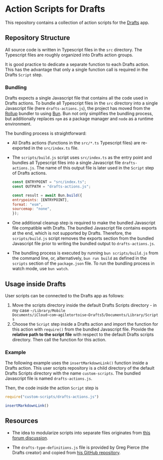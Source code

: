 # Action Scripts for Drafts

This repository contains a collection of action scripts for the [Drafts](https://getdrafts.com/) app.


## Repository Structure

All source code is written in Typescript files in the `src` directory.
The Typescript files are roughly organized into Drafts action groups.

It is good practice to dedicate a separate function to each Drafts action.
This has the advantage that only a single function call is required in the Drafts `Script` step.


### Bundling

Drafts expects a single Javascript file that contains all the code used in Drafts actions.
To bundle all Typescript files in the `src` directory into a single Javascript file (here `drafts-actions.js`), the project has moved from the [Rollup](https://rollupjs.org) bundler to using [Bun](https://bun.sh).
Bun not only simplifies the bundling process, but additionally replaces `npm` as a package manager and `node` as a runtime environment.

The bundling process is straightforward:

- All Drafts actions (functions in the `src/*.ts` Typescript files) are re-exported in the `src/index.ts` file.

- The `scripts/build.js` script uses `src/index.ts` as the entry point and bundles all Typescript files into a single Javascript file `drafts-actions.js`. The name of this output file is later used in the `Script` step of Drafts actions.

    ```js
    const ENTRYPOINT = "src/index.ts";
    const OUTPATH = "drafts-actions.js";

    const result = await Bun.build({
    entrypoints: [ENTRYPOINT],
    format: "esm",
    sourcemap: "none",
    });
    ```

- One additional cleanup step is required to make the bundled Javascript file compatible with Drafts.
The bundled Javascript file contains exports at the end, which is not supported by Drafts.
Therefore, the `scripts/build.js` script removes the exports section from the bundled Javascript file prior to writing the bundled output to `drafts-actions.js`.

- The bundling process is executed by running `bun scripts/build.js` from the command line, or, alternatively, `bun run build` as defined in the `scripts` section of the `package.json` file.
To run the bundling process in watch mode, use `bun watch`.


## Usage inside Drafts

User scripts can be connected to the Drafts app as follows:

1. Move the scripts directory inside the default Drafts Scripts directory - in my case `~/Library/Mobile Documents/iCloud~com~agiletortoise~Drafts5/Documents/Library/Scripts`
1. Choose the `Script` step inside a Drafts action and import the function for this action with `require()` from the bundled Javascript file. Provide the **relative path to the script file** with respect to the default Drafts scripts directory. Then call the function for this action.

### Example

The following example uses the `insertMarkdownLink()` function inside a Drafts action.
This user scripts repository is a child directory of the default Drafts Scripts directory with the name `custom-scripts`.
The bundled Javascript file is named `drafts-actions.js`.

Then, the code inside the action `Script` step is

```javascript
require("custom-scripts/drafts-actions.js")

insertMarkdownLink()
```


## Resources

- The idea to modularize scripts into separate files originates from [this forum discussion](https://forums.getdrafts.com/t/developing-outside-of-drafts).

- The `drafts-type-definitions.js` file is provided by Greg Pierce (the Drafts creator) and copied from [his GitHub repository](https://github.com/agiletortoise/drafts-script-reference/blob/main/docs/drafts-definitions.js).
